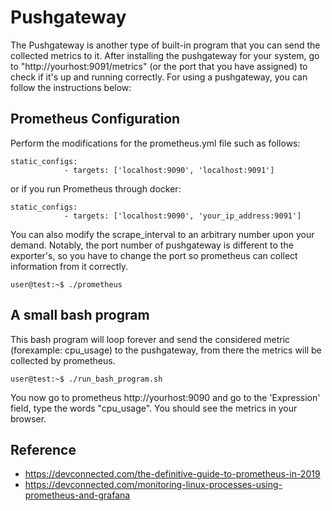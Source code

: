 # Pushgateway
The Pushgateway is another type of built-in program that you can send the collected metrics to it. After installing the pushgateway for your system, go to "http://yourhost:9091/metrics" (or the port that you have assigned) to check if it's up and running correctly. For using a pushgateway, you can follow the instructions below:

## Prometheus Configuration

Perform the modifications for the prometheus.yml file such as follows:
```properties
static_configs:
            - targets: ['localhost:9090', 'localhost:9091']
```
or if you run Prometheus through docker:
```properties
static_configs:
            - targets: ['localhost:9090', 'your_ip_address:9091']
```
You can also modify the scrape_interval to an arbitrary number upon your demand. Notably, the port number of pushgateway is different to the exporter's, so you have to change the port so prometheus can collect information from it correctly.

```console
user@test:~$ ./prometheus

```

## A small bash program

This bash program will loop forever and send the considered metric (forexample: cpu_usage) to the pushgateway, from there the metrics will be collected by prometheus.

```console
user@test:~$ ./run_bash_program.sh

```

You now go to prometheus http://yourhost:9090 and go to the 'Expression' field, type the words "cpu_usage". You should see the metrics in your browser.


## Reference

* https://devconnected.com/the-definitive-guide-to-prometheus-in-2019
* https://devconnected.com/monitoring-linux-processes-using-prometheus-and-grafana
